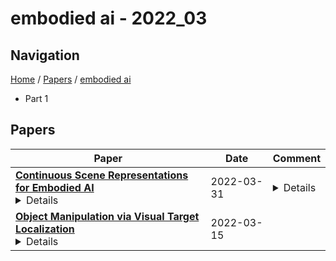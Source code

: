 # embodied ai - 2022_03

## Navigation

[Home](https://lixin97.github.io/arXivRadar) / [Papers](https://lixin97.github.io/arXivRadar/papers) / [embodied ai](https://lixin97.github.io/arXivRadar/papers/embodied_ai)

- Part 1

## Papers

| **Paper** | **Date** | **Comment** |
| --- | --- | --- |
| **[Continuous Scene Representations for Embodied AI](http://arxiv.org/abs/2203.17251v1)**<details>We propose Continuous Scene Representations (CSR), a scene representation constructed by an embodied agent navigating within a space, where objects and their relationships are modeled by continuous valued embeddings. Our method captures feature relationships between objects, composes them into a graph structure on-the-fly, and situates an embodied agent within the representation. Our key insight is to embed pair-wise relationships between objects in a latent space. This allows for a richer representation compared to discrete relations (e.g., [support], [next-to]) commonly used for building scene representations. CSR can track objects as the agent moves in a scene, update the representation accordingly, and detect changes in room configurations. Using CSR, we outperform state-of-the-art approaches for the challenging downstream task of visual room rearrangement, without any task specific training. Moreover, we show the learned embeddings capture salient spatial details of the scene and show applicability to real world data. A summery video and code is available at https://prior.allenai.org/projects/csr.</details> | 2022-03-31 | <details>CVPR 2022</details> |
| **[Object Manipulation via Visual Target Localization](http://arxiv.org/abs/2203.08141v1)**<details>Object manipulation is a critical skill required for Embodied AI agents interacting with the world around them. Training agents to manipulate objects, poses many challenges. These include occlusion of the target object by the agent's arm, noisy object detection and localization, and the target frequently going out of view as the agent moves around in the scene. We propose Manipulation via Visual Object Location Estimation (m-VOLE), an approach that explores the environment in search for target objects, computes their 3D coordinates once they are located, and then continues to estimate their 3D locations even when the objects are not visible, thus robustly aiding the task of manipulating these objects throughout the episode. Our evaluations show a massive 3x improvement in success rate over a model that has access to the same sensory suite but is trained without the object location estimator, and our analysis shows that our agent is robust to noise in depth perception and agent localization. Importantly, our proposed approach relaxes several assumptions about idealized localization and perception that are commonly employed by recent works in embodied AI -- an important step towards training agents for object manipulation in the real world.</details> | 2022-03-15 |  |
